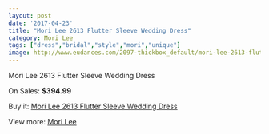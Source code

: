 ```yaml
---
layout: post
date: '2017-04-23'
title: "Mori Lee 2613 Flutter Sleeve Wedding Dress"
category: Mori Lee
tags: ["dress","bridal","style","mori","unique"]
image: http://www.eudances.com/2097-thickbox_default/mori-lee-2613-flutter-sleeve-wedding-dress.jpg
---
```

Mori Lee 2613 Flutter Sleeve Wedding Dress

On Sales: **$394.99**
<a href="https://www.eudances.com/en/mori-lee/707-mori-lee-2613-flutter-sleeve-wedding-dress.html"><amp-img layout="responsive" width="600" height="600" src="//www.eudances.com/2097-thickbox_default/mori-lee-2613-flutter-sleeve-wedding-dress.jpg" alt="Mori Lee 2613 Flutter Sleeve Wedding Dress 0" /></a>
<a href="https://www.eudances.com/en/mori-lee/707-mori-lee-2613-flutter-sleeve-wedding-dress.html"><amp-img layout="responsive" width="600" height="600" src="//www.eudances.com/2101-thickbox_default/mori-lee-2613-flutter-sleeve-wedding-dress.jpg" alt="Mori Lee 2613 Flutter Sleeve Wedding Dress 1" /></a>
<a href="https://www.eudances.com/en/mori-lee/707-mori-lee-2613-flutter-sleeve-wedding-dress.html"><amp-img layout="responsive" width="600" height="600" src="//www.eudances.com/2100-thickbox_default/mori-lee-2613-flutter-sleeve-wedding-dress.jpg" alt="Mori Lee 2613 Flutter Sleeve Wedding Dress 2" /></a>
<a href="https://www.eudances.com/en/mori-lee/707-mori-lee-2613-flutter-sleeve-wedding-dress.html"><amp-img layout="responsive" width="600" height="600" src="//www.eudances.com/2099-thickbox_default/mori-lee-2613-flutter-sleeve-wedding-dress.jpg" alt="Mori Lee 2613 Flutter Sleeve Wedding Dress 3" /></a>
<a href="https://www.eudances.com/en/mori-lee/707-mori-lee-2613-flutter-sleeve-wedding-dress.html"><amp-img layout="responsive" width="600" height="600" src="//www.eudances.com/2098-thickbox_default/mori-lee-2613-flutter-sleeve-wedding-dress.jpg" alt="Mori Lee 2613 Flutter Sleeve Wedding Dress 4" /></a>

Buy it: [Mori Lee 2613 Flutter Sleeve Wedding Dress](https://www.eudances.com/en/mori-lee/707-mori-lee-2613-flutter-sleeve-wedding-dress.html "Mori Lee 2613 Flutter Sleeve Wedding Dress")

View more: [Mori Lee](https://www.eudances.com/en/9-mori-lee "Mori Lee")